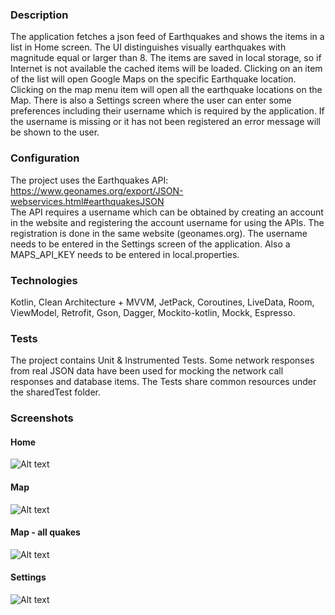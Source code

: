 ### Description

The application fetches a json feed of Earthquakes and shows the items in a list in Home screen.
The UI distinguishes visually earthquakes with magnitude equal or larger than 8. 
The items are saved in local storage, so if Internet is not available the cached items will be loaded. 
Clicking on an item of the list will open Google Maps on the specific Earthquake location.
Clicking on the map menu item will open all the earthquake locations on the Map.
There is also a Settings screen where the user can enter some preferences including their username 
which is required by the application. If the username is missing or it has not been registered
an error message will be shown to the user.

### Configuration

The project uses the Earthquakes API: https://www.geonames.org/export/JSON-webservices.html#earthquakesJSON  
The API requires a username which can be obtained by creating an account in the website and registering the 
account username for using the APIs. The registration is done in the same website (geonames.org). 
The username needs to be entered in the Settings screen of the application.
Also a MAPS_API_KEY needs to be entered in local.properties.

### Technologies

Kotlin, Clean Architecture + MVVM, JetPack, Coroutines, LiveData, Room, ViewModel, Retrofit, Gson, 
Dagger, Mockito-kotlin, Mockk, Espresso.

### Tests

The project contains Unit & Instrumented Tests. Some network responses from real JSON data have been 
used for mocking the network call responses and database items. The Tests share common resources under the 
sharedTest folder.

### Screenshots

#### Home
![Alt text](screenshots/home-1.png?raw=true "app screenshot")

#### Map
![Alt text](screenshots/map-1.png?raw=true "app screenshot")

#### Map - all quakes
![Alt text](screenshots/map-all-quakes.png?raw=true "app screenshot")

#### Settings
![Alt text](screenshots/settings-1.png?raw=true "app screenshot")
